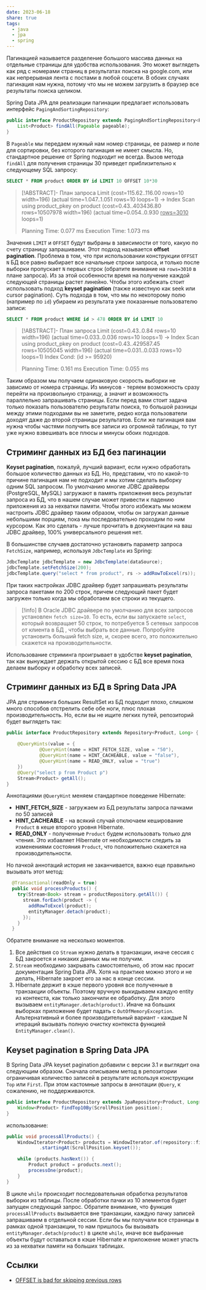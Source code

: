 ```yaml
---
date: 2023-06-18
share: true
tags:
  - java
  - jpa 
  - spring
---
```


Пагинацией называется разделение большого массива данных на отдельные страницы для удобства использования. Это может выглядеть как ряд с номерами страниц в результатах поиска на google.com, или как непрерывная лента с постами в любой соцсети. В обоих случаях пагинация нам нужна, потому что мы не можем загрузить в браузер все результаты поиска целиком.

Spring Data JPA для реализации пагинации предлагает использовать интерфейс `PagingAndSortingRepository`:

```java
public interface ProductRepository extends PagingAndSortingRepository<Product, Integer> {
    List<Product> findAll(Pageable pageable);
}
```

В `Pageable` мы передаем нужный нам номер страницы, ее размер и поле для сортировки, без которого пагинация не имеет смысла.
Но, стандартное решение от Spring подходит не всегда. Вызов метода `findAll` для получения страницы 30 приведет приблизительно к следующему SQL запросу:

```sql
SELECT * FROM product ORDER BY id LIMIT 10 OFFSET 10*30
```

> [!ABSTRACT]- План запроса
> Limit  (cost=115.62..116.00 rows=10 width=196) (actual time=1.047..1.051 rows=10 loops=1)
>  ->  Index Scan using product_pkey on product (cost=0.43..403436.80 rows=10507978 width=196) (actual time=0.054..0.930 <u>rows=3010</u> loops=1)
>
> Planning Time: 0.077 ms
> Execution Time: 1.073 ms


Значения `LIMIT` и `OFFSET` будут выбраны в зависимости от того, какую по счету страницу запрашиваем. Этот подход называется **offset pagination**.
Проблема в том, что при использовании конструкции `OFFSET N` БД все равно выбирает все начальные строки запроса, и только после выборки пропускает `N` первых строк (обратите внимание на `rows=3010` в плане запроса). Из за этой особенности время на получение каждой следующей страницы растет линейно. Чтобы этого избежать стоит использовать подход **keyset pagination** (также известную как seek или cursor pagination). Суть подхода в том, что мы по некоторому полю (например по `id`) убираем из результата уже показанные пользователю записи:

```sql
SELECT * FROM product WHERE id > 478 ORDER BY id LIMIT 10
```

>[!ABSTRACT]- План запроса
>Limit  (cost=0.43..0.84 rows=10 width=196) (actual time=0.033..0.036 rows=10 loops=1)
>  ->  Index Scan using product_pkey on product (cost=0.43..429587.45 rows=10505045 width=196) (actual time=0.031..0.033 rows=10 loops=1)
>        Index Cond: (id >= 95920)
>
>Planning Time: 0.161 ms
>Execution Time: 0.055 ms

Таким образом мы получаем одинаковую скорость выборки не зависимо от номера страницы. Из минусов - теряем возможность сразу перейти на произвольную страницу, а значит и возможность параллельно запрашивать страницы. 
Если перед вами стоит задача только показать пользователю результаты поиска, то большой разницы между этими подходами вы не заметите, редко когда пользователи доходят даже до второй страницы результатов. Если же пагинация вам нужна чтобы частями получить все записи из огромной таблицы, то тут уже нужно взвешивать все плюсы и минусы обоих подходов.

## Стриминг данных из БД без пагинации

**Keyset pagination**, пожалуй, лучший вариант, если нужно обработать большое количество данных из БД. Но, представим, что по какой-то причине пагинация нам не подходит и мы хотим сделать выборку одним SQL запросом.
По умолчанию многие JDBC драйверы (PostgreSQL, MySQL) загружают в память приложения весь результат запроса из БД, что в нашем случае может привести к падению приложения из за нехватки памяти. Чтобы этого избежать мы можем настроить JDBC драйвер таким образом, чтобы он загружал данные небольшими порциям, пока мы последовательно проходим по ним курсором.
Как это сделать - лучше прочитать в документации на ваш JDBC драйвер, 100% универсального решения нет. 

В большинстве случаев достаточно установить параметр запроса `FetchSize`, например, используя `JdbcTemplate` из Spring:
```java
JdbcTemplate jdbcTemplate = new JdbcTemplate(dataSource);
jdbcTemplate.setFetchSize(200);
jdbcTemplate.query("select * from product", rs -> addRowToExcel(rs));
```

При таких настройках JDBC драйвер будет запрашивать результаты запроса пакетами по 200 строк, причем следующий пакет будет загружен только когда мы обработаем все строки из текущего.

>[!info]
>В Oracle JDBC драйвере по умолчанию для всех запросов установлен `fetch size=10`. То есть, если вы запускаете `select`, который возвращает 50 строк, то потребуется 5 сетевых запросов от клиента в БД , чтобы выбрать все данные. Попробуйте установить больший fetch size, и, скорее всего, это положительно скажется на производительности.

Использование стриминга проигрывает в удобстве **keyset pagination**, так как вынуждает держать открытой сессию с БД все время пока делаем выборку и обработку всех записей.

## Стриминг данных из БД в Spring Data JPA

JPA для стриминга больших ResultSet из БД подходит плохо, слишком много способов отстрелить себе обе ноги, плюс плохая производительность. Но, если вы не ищите легких путей, репозиторий будет выглядеть так:

```java
public interface ProductRepository extends Repository<Product, Long> {
    
    @QueryHints(value = {
            @QueryHint(name = HINT_FETCH_SIZE, value = "50"),
            @QueryHint(name = HINT_CACHEABLE, value = "false"),
            @QueryHint(name = READ_ONLY, value = "true")
    })
    @Query("select p from Product p")
    Stream<Product> getAll();
}
```

Аннотациями `@QueryHint` меняем стандартное поведение Hibernate:
- **HINT_FETCH_SIZE** - загружаем из БД результаты запроса пачками по 50 записей
- **HINT_CACHEABLE** - на всякий случай отключаем кеширование `Product` в кеше второго уровня Hibernate.
- **READ_ONLY** - полученные `Product` будем использовать только для чтения. Это избавляет Hibernate от необходимости следить за изменениями состояния `Product`, что положительно скажется на производительности.

Но пачкой аннотаций история не заканчивается, важно еще правильно вызывать этот метод:

```java
  @Transactional(readOnly = true)
  public void processProducts() {
    try(Stream<Book> stream = productRepository.getAll()) {
      stream.forEach(product -> {
        addRowToExcel(product);
        entityManager.detach(product);
      });
    }
  }
```

Обратите внимание на несколько моментов. 
1. Все действия со `Stream` нужно делать в транзакции, иначе сессия с БД закроется и никаких данных мы не получим.
2. `Stream` необходимо закрывать самостоятельно, об этом нас просит документация Spring Data JPA. Хотя на практике можно этого и не делать, Hibernate закроет его за нас в конце сессии.
3. Hibernate держит в кэше первого уровня все полученные в транзакции объекты. Поэтому вручную выкидываем каждую entity из контекста, как только закончили ее обработку. Для этого вызываем `entityManager.detach(product)`. Иначе на больших выборках приложение будет падать с `OutOfMemoryException`. Альтернативный и более производительный вариант - каждые N итераций вызывать полную очистку контекста функцией `EntityManager.clean()`.
   
## Keyset pagination в Spring Data JPA 

В Spring Data JPA keyset pagination добавили с версии 3.1 и выглядит она следующим образом.
Сначала описываем метод в репозитории ограничивая количество записей в результате используя конструкции `Top` или `First`. При этом кастомные запросы в аннотации `@Query`, к сожалению, не поддерживаются.

```java
public interface ProductRepository extends JpaRepository<Product, Long> {
    Window<Product> findTop10By(ScrollPosition position);
}
```

использование:

```java
public void processAllProducts() {
    WindowIterator<Product> products = WindowIterator.of(repository::findTop10By)
            .startingAt(ScrollPosition.keyset());

    while (products.hasNext()) {
        Product product = products.next();
        processOne(product);
    }
}
```

В цикле `while` происходит последовательная обработка результатов выборки из таблицы. После обработки пачки из 10 элементов будет запущен следующий запрос. 
Обратите внимание, что функция `processAllProducts` вызывается вне транзакции, каждую пачку записей запрашиваем в отдельной сессии. Если бы мы получали все страницы в рамках одной транзакции, то нам пришлось бы вызывать `entityManager.detach(product)` в цикле `while`, иначе все выбранные объекты будут оставаться в кэше Hibernate и приложение может упасть из за нехватки памяти на больших таблицах.

## Ссылки
- [OFFSET is bad for skipping previous rows](https://use-the-index-luke.com/sql/partial-results/fetch-next-page)
